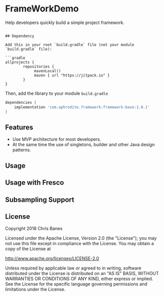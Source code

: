 # FrameWorkDemo
Help developers quickly build a simple project framework. 
```[ ![Download](https://api.bintray.com/packages/aphrodite/maven/framework-base/images/download.svg?version=1.0.2) ](https://bintray.com/aphrodite/maven/framework-base/1.0.2/link)

## Dependency

Add this in your root `build.gradle` file (not your module `build.gradle` file):

```gradle
allprojects {  
        repositories {  
             mavenLocal()  
             maven { url "https://jitpack.io" }
        }
}
```

Then, add the library to your module `build.gradle`

```gradle
dependencies {  
    implementation 'com.aphrodite.framework:framework-base:1.0.1'
}
```

## Features
- Use MVP architecture for most developers.
- At the same time the use of singletons, builder and other Java design patterns.

## Usage

## Usage with Fresco

## Subsampling Support

## License
Copyright 2018 Chris Banes

Licensed under the Apache License, Version 2.0 (the "License");
you may not use this file except in compliance with the License.
You may obtain a copy of the License at

   http://www.apache.org/licenses/LICENSE-2.0

Unless required by applicable law or agreed to in writing, software
distributed under the License is distributed on an "AS IS" BASIS,
WITHOUT WARRANTIES OR CONDITIONS OF ANY KIND, either express or implied.
See the License for the specific language governing permissions and
limitations under the License.
